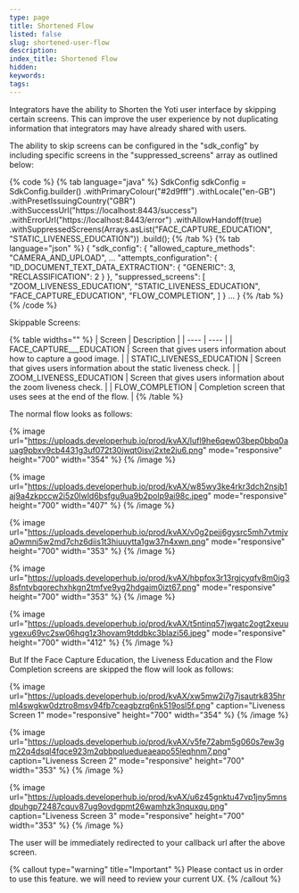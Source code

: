 ```yaml
---
type: page
title: Shortened Flow
listed: false
slug: shortened-user-flow
description: 
index_title: Shortened Flow
hidden: 
keywords: 
tags: 
---
```


Integrators have the ability to Shorten the Yoti user interface by skipping certain screens. This can improve the user experience by not duplicating information that integrators may have already shared with users.

The ability to skip screens can be configured in the "sdk_config" by including specific screens in the "suppressed_screens" array as outlined below:

{% code %}
{% tab language="java" %}
SdkConfig sdkConfig = SdkConfig.builder()
    .withPrimaryColour("#2d9fff")
  	.withLocale("en-GB")
    .withPresetIssuingCountry("GBR")
    .withSuccessUrl("https://localhost:8443/success")
    .withErrorUrl("https://localhost:8443/error")
    .withAllowHandoff(true)
    .withSuppressedScreens(Arrays.asList("FACE_CAPTURE_EDUCATION", "STATIC_LIVENESS_EDUCATION"))
    .build();
{% /tab %}
{% tab language="json" %}
{
  "sdk_config": {
    "allowed_capture_methods": "CAMERA_AND_UPLOAD",
     ...
    "attempts_configuration": {
      "ID_DOCUMENT_TEXT_DATA_EXTRACTION": {
        "GENERIC": 3,
        "RECLASSIFICATION": 2
      }
    },
    "suppressed_screens": [
      "ZOOM_LIVENESS_EDUCATION",
      "STATIC_LIVENESS_EDUCATION",
      "FACE_CAPTURE_EDUCATION",
      "FLOW_COMPLETION",
    ]
  }
  ...
}
{% /tab %}
{% /code %}

Skippable Screens:

{% table widths="" %}
| Screen | Description | 
| ---- | ---- | 
| FACE_CAPTURE___EDUCATION | Screen that gives users information about how to capture a good image. | 
| STATIC_LIVENESS_EDUCATION | Screen that gives users information about the static liveness check. | 
| ZOOM_LIVENESS_EDUCATION | Screen that gives users information about the zoom liveness check. | 
| FLOW_COMPLETION | Completion screen that uses sees at the end of the flow. | 
{% /table %}

The normal flow looks as follows:

{% image url="https://uploads.developerhub.io/prod/kvAX/lufl9he6qew03bep0bbq0auag9pbxv9cb4431g3uf072t30jwqt0isvj2xte2ju6.png" mode="responsive" height="700" width="354" %}
{% /image %}

{% image url="https://uploads.developerhub.io/prod/kvAX/w85wy3ke4rkr3dch2nsjb1aj9a4zkpccw2i5z0lwld6bsfgu9ua9b2polp9ai98c.jpeg" mode="responsive" height="700" width="407" %}
{% /image %}

{% image url="https://uploads.developerhub.io/prod/kvAX/v0g2pejj6gysrc5mh7vtmjva0wmnj5w2md7chz6diis1t3hiuuytta1gw37n4xwn.png" mode="responsive" height="700" width="353" %}
{% /image %}

{% image url="https://uploads.developerhub.io/prod/kvAX/hbpfox3r13rgjcyqfv8m0ig38sfntvbqorechxhkgn2tmfve9yg2hdgaim0izt67.png" mode="responsive" height="700" width="353" %}
{% /image %}

{% image url="https://uploads.developerhub.io/prod/kvAX/t5ntinq57jwgatc2ogt2xeuuvgexu69vc2sw06hqg1z3hovam9tddbkc3blazi56.jpeg" mode="responsive" height="700" width="412" %}
{% /image %}

But If the Face Capture Education, the Liveness Education and the Flow Completion screens are skipped the flow will look as follows:

{% image url="https://uploads.developerhub.io/prod/kvAX/xw5mw2i7g7jsautrk835hrml4swgkw0dztro8msv94fb7ceagbzrq6nk519osl5f.png" caption="Liveness Screen 1" mode="responsive" height="700" width="354" %}
{% /image %}

{% image url="https://uploads.developerhub.io/prod/kvAX/v5fe72abm5g060s7ew3gm22q4dsql4fqce923m2qbbpqluedueaeapo55leqhnm7.png" caption="Liveness Screen 2" mode="responsive" height="700" width="353" %}
{% /image %}

{% image url="https://uploads.developerhub.io/prod/kvAX/u6z45gnktu47vp1jny5mnsdpuhgp72487cquv87ug9ovdgpmt26wamhzk3nquxqu.png" caption="Liveness Screen 3" mode="responsive" height="700" width="353" %}
{% /image %}

The user will be immediately redirected to your callback url after the above screen.

{% callout type="warning" title="Important" %}
Please contact us in order to use this feature. we will need to review your current UX.
{% /callout %}